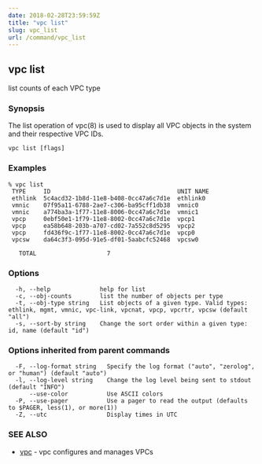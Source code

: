 ```yaml
---
date: 2018-02-28T23:59:59Z
title: "vpc list"
slug: vpc_list
url: /command/vpc_list
---
```

## vpc list

list counts of each VPC type

### Synopsis


The list operation of vpc(8) is used to display all VPC objects in the system
and their respective VPC IDs.

```
vpc list [flags]
```

### Examples

```
% vpc list
 TYPE     ID                                    UNIT NAME
 ethlink  5c4acd32-1b8d-11e8-b408-0cc47a6c7d1e  ethlink0
 vmnic    07f95a11-6788-2ae7-c306-ba95cff1db38  vmnic0
 vmnic    a774ba3a-1f77-11e8-8006-0cc47a6c7d1e  vmnic1
 vpcp     0ebf50e1-1f79-11e8-8002-0cc47a6c7d1e  vpcp1
 vpcp     ea58b648-203b-a707-cd02-7a552c8d5295  vpcp2
 vpcp     fd436f9c-1f77-11e8-8002-0cc47a6c7d1e  vpcp0
 vpcsw    da64c3f3-095d-91e5-df01-5aabcfc52468  vpcsw0

   TOTAL                    7
```

### Options

```
  -h, --help              help for list
  -c, --obj-counts        list the number of objects per type
  -t, --obj-type string   List objects of a given type. Valid types: ethlink, mgmt, vmnic, vpc-link, vpcnat, vpcp, vpcrtr, vpcsw (default "all")
  -s, --sort-by string    Change the sort order within a given type: id, name (default "id")
```

### Options inherited from parent commands

```
  -F, --log-format string   Specify the log format ("auto", "zerolog", or "human") (default "auto")
  -l, --log-level string    Change the log level being sent to stdout (default "INFO")
      --use-color           Use ASCII colors
  -P, --use-pager           Use a pager to read the output (defaults to $PAGER, less(1), or more(1))
  -Z, --utc                 Display times in UTC
```

### SEE ALSO
* [vpc](/command/vpc)	 - vpc configures and manages VPCs

